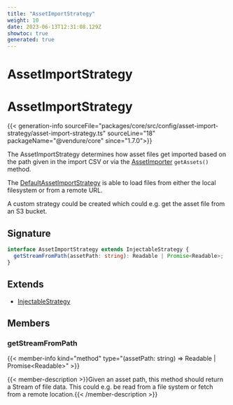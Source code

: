 ```yaml
---
title: "AssetImportStrategy"
weight: 10
date: 2023-06-13T12:31:08.129Z
showtoc: true
generated: true
---
```

<!-- This file was generated from the Vendure source. Do not modify. Instead, re-run the "docs:build" script -->

# AssetImportStrategy
<div class="symbol">


# AssetImportStrategy

{{< generation-info sourceFile="packages/core/src/config/asset-import-strategy/asset-import-strategy.ts" sourceLine="18" packageName="@vendure/core" since="1.7.0">}}

The AssetImportStrategy determines how asset files get imported based on the path given in the
import CSV or via the <a href='/typescript-api/import-export/asset-importer#assetimporter'>AssetImporter</a> `getAssets()` method.

The <a href='/typescript-api/import-export/default-asset-import-strategy#defaultassetimportstrategy'>DefaultAssetImportStrategy</a> is able to load files from either the local filesystem
or from a remote URL.

A custom strategy could be created which could e.g. get the asset file from an S3 bucket.

## Signature

```TypeScript
interface AssetImportStrategy extends InjectableStrategy {
  getStreamFromPath(assetPath: string): Readable | Promise<Readable>;
}
```
## Extends

 * <a href='/typescript-api/common/injectable-strategy#injectablestrategy'>InjectableStrategy</a>


## Members

### getStreamFromPath

{{< member-info kind="method" type="(assetPath: string) => Readable | Promise&#60;Readable&#62;"  >}}

{{< member-description >}}Given an asset path, this method should return a Stream of file data. This could
e.g. be read from a file system or fetch from a remote location.{{< /member-description >}}


</div>
